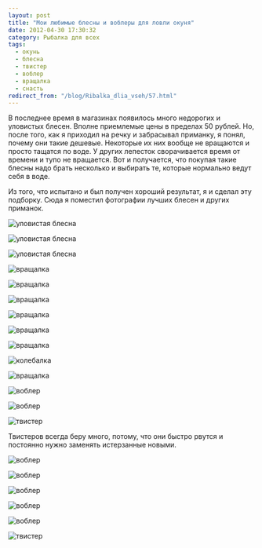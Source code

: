 ```yaml
---
layout: post
title: "Мои любимые блесны и воблеры для ловли окуня"
date: 2012-04-30 17:30:32
category: Рыбалка для всех
tags:
  - окунь
  - блесна
  - твистер
  - воблер
  - вращалка
  - снасть
redirect_from: "/blog/Ribalka_dlia_vseh/57.html"
---
```

В последнее время в магазинах появилось много недорогих и уловистых
блесен. Вполне приемлемые цены в пределах 50 рублей. Но, после того, как
я приходил на речку и забрасывал приманку, я понял, почему они такие
дешевые. Некоторые их них вообще не вращаются и просто тащатся по воде.
У других лепесток сворачивается время от времени и тупо не вращается.
Вот и получается, что покупая такие блесны надо брать несколько и
выбирать те, которые нормально ведут себя в воде.

Из того, что испытано и был получен хороший результат, я и сделал эту
подборку. Сюда я поместил фотографии лучших блесен и других приманок.

![уловистая
блесна](http://fishingguru.ru/uploads/images/00/00/01/2012/04/30/dc25d5.jpg)

![уловистая
блесна](http://fishingguru.ru/uploads/images/00/00/01/2012/04/30/b6478d.jpg)

![уловистая
блесна](http://fishingguru.ru/uploads/images/00/00/01/2012/04/30/4e25c4.jpg)

![вращалка](http://fishingguru.ru/uploads/images/00/00/01/2012/04/30/64b18f.jpg)

![вращалка](http://fishingguru.ru/uploads/images/00/00/01/2012/04/30/10fcbc.jpg)

![вращалка](http://fishingguru.ru/uploads/images/00/00/01/2012/04/30/f0308b.jpg)

![вращалка](http://fishingguru.ru/uploads/images/00/00/01/2012/04/30/fc219e.jpg)

![вращалка](http://fishingguru.ru/uploads/images/00/00/01/2012/04/30/17085d.jpg)

![вращалка](http://fishingguru.ru/uploads/images/00/00/01/2012/04/30/6d4141.jpg)

![колебалка](http://fishingguru.ru/uploads/images/00/00/01/2012/04/30/51f65a.jpg)

![вращалка](http://fishingguru.ru/uploads/images/00/00/01/2012/04/30/76f37f.jpg)

![воблер](http://fishingguru.ru/uploads/images/00/00/01/2012/04/30/031629.jpg)

![воблер](http://fishingguru.ru/uploads/images/00/00/01/2012/04/30/1bd53e.jpg)

![твистер](http://fishingguru.ru/uploads/images/00/00/01/2012/04/30/a896a3.jpg)

Твистеров всегда беру много, потому, что они быстро рвутся и постоянно
нужно заменять истерзанные новыми.

![воблер](http://fishingguru.ru/uploads/images/00/00/01/2012/04/30/9dd03f.jpg)

![воблер](http://fishingguru.ru/uploads/images/00/00/01/2012/05/01/e8cbeb.jpg)

![воблер](http://fishingguru.ru/uploads/images/00/00/01/2012/05/01/8221ae.jpg)

![воблер](http://fishingguru.ru/uploads/images/00/00/01/2012/05/01/f2d8a2.jpg)

![воблер](http://fishingguru.ru/uploads/images/00/00/01/2012/05/01/d5de6c.jpg)

![твистер](http://fishingguru.ru/uploads/images/00/00/01/2012/05/01/19f450.jpg)

